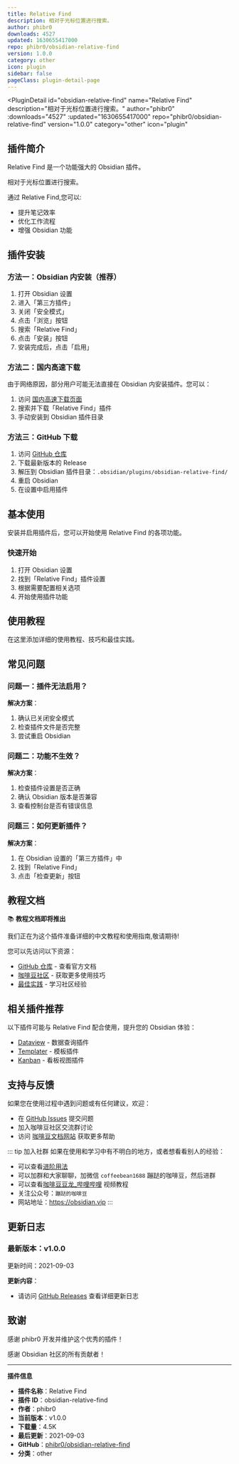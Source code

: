 ```yaml
---
title: Relative Find
description: 相对于光标位置进行搜索。
author: phibr0
downloads: 4527
updated: 1630655417000
repo: phibr0/obsidian-relative-find
version: 1.0.0
category: other
icon: plugin
sidebar: false
pageClass: plugin-detail-page
---
```


<PluginDetail
  id="obsidian-relative-find"
  name="Relative Find"
  description="相对于光标位置进行搜索。"
  author="phibr0"
  :downloads="4527"
  :updated="1630655417000"
  repo="phibr0/obsidian-relative-find"
  version="1.0.0"
  category="other"
  icon="plugin"
>

<!-- AUTO_GENERATED_START -->
## 插件简介

Relative Find 是一个功能强大的 Obsidian 插件。

相对于光标位置进行搜索。

通过 Relative Find,您可以:

- 提升笔记效率
- 优化工作流程
- 增强 Obsidian 功能

<!-- AUTO_GENERATED_END -->

<!-- AUTO_GENERATED_START -->
## 插件安装

### 方法一：Obsidian 内安装（推荐）

1. 打开 Obsidian 设置
2. 进入「第三方插件」
3. 关闭「安全模式」
4. 点击「浏览」按钮
5. 搜索「Relative Find」
6. 点击「安装」按钮
7. 安装完成后，点击「启用」

### 方法二：国内高速下载

由于网络原因，部分用户可能无法直接在 Obsidian 内安装插件。您可以：

1. 访问 [国内高速下载页面](/zh/documentation/obsidian-plugins-download.html)
2. 搜索并下载「Relative Find」插件
3. 手动安装到 Obsidian 插件目录

### 方法三：GitHub 下载

1. 访问 [GitHub 仓库](https://github.com/phibr0/obsidian-relative-find)
2. 下载最新版本的 Release
3. 解压到 Obsidian 插件目录：`.obsidian/plugins/obsidian-relative-find/`
4. 重启 Obsidian
5. 在设置中启用插件

## 基本使用

安装并启用插件后，您可以开始使用 Relative Find 的各项功能。

### 快速开始

1. 打开 Obsidian 设置
2. 找到「Relative Find」插件设置
3. 根据需要配置相关选项
4. 开始使用插件功能

<!-- AUTO_GENERATED_END -->

<!-- CUSTOM_CONTENT_START:tutorial -->
## 使用教程

在这里添加详细的使用教程、技巧和最佳实践。

<!-- CUSTOM_CONTENT_END:tutorial -->

<!-- SHARED_CONTENT_START -->
## 常见问题

### 问题一：插件无法启用？

**解决方案**：
1. 确认已关闭安全模式
2. 检查插件文件是否完整
3. 尝试重启 Obsidian

### 问题二：功能不生效？

**解决方案**：
1. 检查插件设置是否正确
2. 确认 Obsidian 版本是否兼容
3. 查看控制台是否有错误信息

### 问题三：如何更新插件？

**解决方案**：
1. 在 Obsidian 设置的「第三方插件」中
2. 找到「Relative Find」
3. 点击「检查更新」按钮

## 教程文档

📚 **教程文档即将推出**

我们正在为这个插件准备详细的中文教程和使用指南,敬请期待!

您可以先访问以下资源：
- [GitHub 仓库](https://github.com/phibr0/obsidian-relative-find) - 查看官方文档
- [咖啡豆社区](/zh/bases/) - 获取更多使用技巧
- [最佳实践](/zh/best-practices/) - 学习社区经验

## 相关插件推荐

以下插件可能与 Relative Find 配合使用，提升您的 Obsidian 体验：

- [Dataview](/zh/plugins/dataview.html) - 数据查询插件
- [Templater](/zh/plugins/templater-obsidian.html) - 模板插件
- [Kanban](/zh/plugins/obsidian-kanban.html) - 看板视图插件

## 支持与反馈

如果您在使用过程中遇到问题或有任何建议，欢迎：

- 在 [GitHub Issues](https://github.com/phibr0/obsidian-relative-find/issues) 提交问题
- 加入咖啡豆社区交流群讨论
- 访问 [咖啡豆文档网站](https://obsidian.vip) 获取更多帮助

::: tip 加入社群
如果在使用和学习中有不明白的地方，或者想看看别人的经验：
- 可以查看[进阶用法](/zh/advanced)
- 可以加群和大家聊聊，加微信 `coffeebean1688` 蹦跶的咖啡豆，然后进群
- 可以查看[咖啡豆豆龙_哔哩哔哩](https://space.bilibili.com/618777356) 视频教程
- 关注公众号：`蹦跶的咖啡豆`
- 网站地址：https://obsidian.vip
:::
<!-- SHARED_CONTENT_END -->

<!-- AUTO_GENERATED_START -->
## 更新日志

### 最新版本：v1.0.0

更新时间：2021-09-03

**更新内容**：
- 请访问 [GitHub Releases](https://github.com/phibr0/obsidian-relative-find/releases) 查看详细更新日志

## 致谢

感谢 phibr0 开发并维护这个优秀的插件！

感谢 Obsidian 社区的所有贡献者！

---

**插件信息**
- **插件名称**：Relative Find
- **插件 ID**：obsidian-relative-find
- **作者**：phibr0
- **当前版本**：v1.0.0
- **下载量**：4.5K
- **最后更新**：2021-09-03
- **GitHub**：[phibr0/obsidian-relative-find](https://github.com/phibr0/obsidian-relative-find)
- **分类**：other
<!-- AUTO_GENERATED_END -->

</PluginDetail>

